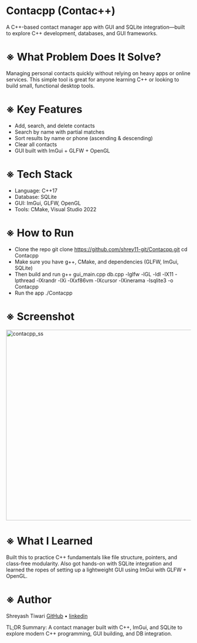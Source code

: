 # Contacpp (Contac++)
A C++-based contact manager app with GUI and SQLite integration—built to explore C++ development, databases, and GUI frameworks.

# ※ What Problem Does It Solve?
Managing personal contacts quickly without relying on heavy apps or online services. This simple tool is great for anyone learning C++ or looking to build small, functional desktop tools.

# ※ Key Features
- Add, search, and delete contacts
- Search by name with partial matches
- Sort results by name or phone (ascending & descending)
- Clear all contacts
- GUI built with ImGui + GLFW + OpenGL

# ※ Tech Stack
- Language: C++17
- Database: SQLite
- GUI: ImGui, GLFW, OpenGL
- Tools: CMake, Visual Studio 2022

# ※ How to Run
- Clone the repo
git clone https://github.com/shrey11-git/Contacpp.git
cd Contacpp
- Make sure you have g++, CMake, and dependencies (GLFW, ImGui, SQLite)
- Then build and run
g++ gui_main.cpp db.cpp -lglfw -lGL -ldl -lX11 -lpthread -lXrandr -lXi -lXxf86vm -lXcursor -lXinerama -lsqlite3 -o Contacpp
- Run the app
./Contacpp

# ※ Screenshot
<img width="683" height="520" alt="contacpp_ss" src="https://github.com/user-attachments/assets/24f21784-90a3-4093-8ff9-d5786048cb3a" />


# ※ What I Learned
Built this to practice C++ fundamentals like file structure, pointers, and class-free modularity. Also got hands-on with SQLite integration and learned the ropes of setting up a lightweight GUI using ImGui with GLFW + OpenGL.

# ※ Author
Shreyash Tiwari
[ GitHub](https://github.com/shrey11-git) • [linkedin](http://www.linkedin.com/in/shreyashtiwari-csbs)

TL;DR Summary: 
A contact manager built with C++, ImGui, and SQLite to explore modern C++ programming, GUI building, and DB integration.

